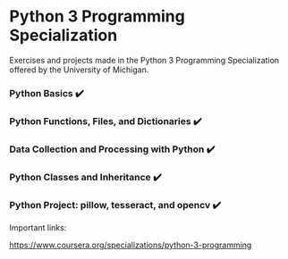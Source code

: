 # Python 3 Programming Specialization
Exercises and projects made in the Python 3 Programming Specialization offered by the University of Michigan.

### Python Basics  :heavy_check_mark:

### Python Functions, Files, and Dictionaries  :heavy_check_mark:

### Data Collection and Processing with Python :heavy_check_mark:

### Python Classes and Inheritance :heavy_check_mark:

### Python Project: pillow, tesseract, and opencv :heavy_check_mark:

Important links: 

https://www.coursera.org/specializations/python-3-programming
